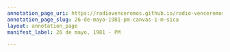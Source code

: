 ```yaml
---
annotation_page_uri: https://radiovenceremos.github.io/radio-venceremos-espanol/annotations/26-de-mayo-1981-pm-canvas-1-m-sica.json
annotation_page_slug: 26-de-mayo-1981-pm-canvas-1-m-sica
layout: annotation_page
manifest_label: 26 de mayo, 1981 - PM

---
```

